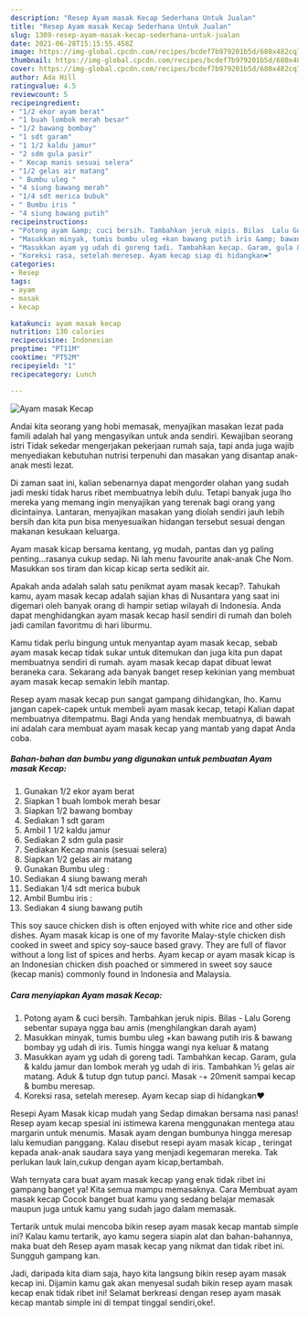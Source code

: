 ```yaml
---
description: "Resep Ayam masak Kecap Sederhana Untuk Jualan"
title: "Resep Ayam masak Kecap Sederhana Untuk Jualan"
slug: 1309-resep-ayam-masak-kecap-sederhana-untuk-jualan
date: 2021-06-28T15:15:55.458Z
image: https://img-global.cpcdn.com/recipes/bcdef7b979201b5d/680x482cq70/ayam-masak-kecap-foto-resep-utama.jpg
thumbnail: https://img-global.cpcdn.com/recipes/bcdef7b979201b5d/680x482cq70/ayam-masak-kecap-foto-resep-utama.jpg
cover: https://img-global.cpcdn.com/recipes/bcdef7b979201b5d/680x482cq70/ayam-masak-kecap-foto-resep-utama.jpg
author: Ada Hill
ratingvalue: 4.5
reviewcount: 5
recipeingredient:
- "1/2 ekor ayam berat"
- "1 buah lombok merah besar"
- "1/2 bawang bombay"
- "1 sdt garam"
- "1 1/2 kaldu jamur"
- "2 sdm gula pasir"
- " Kecap manis sesuai selera"
- "1/2 gelas air matang"
- " Bumbu uleg "
- "4 siung bawang merah"
- "1/4 sdt merica bubuk"
- " Bumbu iris "
- "4 siung bawang putih"
recipeinstructions:
- "Potong ayam &amp; cuci bersih. Tambahkan jeruk nipis. Bilas  Lalu Goreng sebentar supaya ngga bau amis (menghilangkan darah ayam)"
- "Masukkan minyak, tumis bumbu uleg +kan bawang putih iris &amp; bawang bombay yg udah di iris. Tumis hingga wangi nya keluar &amp; matang"
- "Masukkan ayam yg udah di goreng tadi. Tambahkan kecap. Garam, gula &amp; kaldu jamur dan lombok merah yg udah di iris. Tambahkan ½ gelas air matang. Aduk &amp; tutup dgn tutup panci. Masak -+ 20menit sampai kecap &amp; bumbu meresap."
- "Koreksi rasa, setelah meresep. Ayam kecap siap di hidangkan❤"
categories:
- Resep
tags:
- ayam
- masak
- kecap

katakunci: ayam masak kecap 
nutrition: 130 calories
recipecuisine: Indonesian
preptime: "PT11M"
cooktime: "PT52M"
recipeyield: "1"
recipecategory: Lunch

---
```



![Ayam masak Kecap](https://img-global.cpcdn.com/recipes/bcdef7b979201b5d/680x482cq70/ayam-masak-kecap-foto-resep-utama.jpg)

Andai kita seorang yang hobi memasak, menyajikan masakan lezat pada famili adalah hal yang mengasyikan untuk anda sendiri. Kewajiban seorang istri Tidak sekedar mengerjakan pekerjaan rumah saja, tapi anda juga wajib menyediakan kebutuhan nutrisi terpenuhi dan masakan yang disantap anak-anak mesti lezat.

Di zaman  saat ini, kalian sebenarnya dapat mengorder olahan yang sudah jadi meski tidak harus ribet membuatnya lebih dulu. Tetapi banyak juga lho mereka yang memang ingin menyajikan yang terenak bagi orang yang dicintainya. Lantaran, menyajikan masakan yang diolah sendiri jauh lebih bersih dan kita pun bisa menyesuaikan hidangan tersebut sesuai dengan makanan kesukaan keluarga. 

Ayam masak kicap bersama kentang, yg mudah, pantas dan yg paling penting…rasanya cukup sedap. Ni lah menu favourite anak-anak Che Nom. Masukkan sos tiram dan kicap kicap serta sedikit air.

Apakah anda adalah salah satu penikmat ayam masak kecap?. Tahukah kamu, ayam masak kecap adalah sajian khas di Nusantara yang saat ini digemari oleh banyak orang di hampir setiap wilayah di Indonesia. Anda dapat menghidangkan ayam masak kecap hasil sendiri di rumah dan boleh jadi camilan favoritmu di hari liburmu.

Kamu tidak perlu bingung untuk menyantap ayam masak kecap, sebab ayam masak kecap tidak sukar untuk ditemukan dan juga kita pun dapat membuatnya sendiri di rumah. ayam masak kecap dapat dibuat lewat beraneka cara. Sekarang ada banyak banget resep kekinian yang membuat ayam masak kecap semakin lebih mantap.

Resep ayam masak kecap pun sangat gampang dihidangkan, lho. Kamu jangan capek-capek untuk membeli ayam masak kecap, tetapi Kalian dapat membuatnya ditempatmu. Bagi Anda yang hendak membuatnya, di bawah ini adalah cara membuat ayam masak kecap yang mantab yang dapat Anda coba.

<!--inarticleads1-->

##### Bahan-bahan dan bumbu yang digunakan untuk pembuatan Ayam masak Kecap:

1. Gunakan 1/2 ekor ayam berat
1. Siapkan 1 buah lombok merah besar
1. Siapkan 1/2 bawang bombay
1. Sediakan 1 sdt garam
1. Ambil 1 1/2 kaldu jamur
1. Sediakan 2 sdm gula pasir
1. Sediakan  Kecap manis (sesuai selera)
1. Siapkan 1/2 gelas air matang
1. Gunakan  Bumbu uleg :
1. Sediakan 4 siung bawang merah
1. Sediakan 1/4 sdt merica bubuk
1. Ambil  Bumbu iris :
1. Sediakan 4 siung bawang putih


This soy sauce chicken dish is often enjoyed with white rice and other side dishes. Ayam masak kicap is one of my favorite Malay-style chicken dish cooked in sweet and spicy soy-sauce based gravy. They are full of flavor without a long list of spices and herbs. Ayam kecap or ayam masak kicap is an Indonesian chicken dish poached or simmered in sweet soy sauce (kecap manis) commonly found in Indonesia and Malaysia. 

<!--inarticleads2-->

##### Cara menyiapkan Ayam masak Kecap:

1. Potong ayam &amp; cuci bersih. Tambahkan jeruk nipis. Bilas  - Lalu Goreng sebentar supaya ngga bau amis (menghilangkan darah ayam)
1. Masukkan minyak, tumis bumbu uleg +kan bawang putih iris &amp; bawang bombay yg udah di iris. Tumis hingga wangi nya keluar &amp; matang
1. Masukkan ayam yg udah di goreng tadi. Tambahkan kecap. Garam, gula &amp; kaldu jamur dan lombok merah yg udah di iris. Tambahkan ½ gelas air matang. Aduk &amp; tutup dgn tutup panci. Masak -+ 20menit sampai kecap &amp; bumbu meresap.
1. Koreksi rasa, setelah meresep. Ayam kecap siap di hidangkan❤


Resepi Ayam Masak kicap mudah yang Sedap dimakan bersama nasi panas! Resep ayam kecap spesial ini istimewa karena menggunakan mentega atau margarin untuk menumis. Masak ayam dengan bumbunya hingga meresap lalu kemudian panggang. Kalau disebut resepi ayam masak kicap , teringat kepada anak-anak saudara saya yang menjadi kegemaran mereka. Tak perlukan lauk lain,cukup dengan ayam kicap,bertambah. 

Wah ternyata cara buat ayam masak kecap yang enak tidak ribet ini gampang banget ya! Kita semua mampu memasaknya. Cara Membuat ayam masak kecap Cocok banget buat kamu yang sedang belajar memasak maupun juga untuk kamu yang sudah jago dalam memasak.

Tertarik untuk mulai mencoba bikin resep ayam masak kecap mantab simple ini? Kalau kamu tertarik, ayo kamu segera siapin alat dan bahan-bahannya, maka buat deh Resep ayam masak kecap yang nikmat dan tidak ribet ini. Sungguh gampang kan. 

Jadi, daripada kita diam saja, hayo kita langsung bikin resep ayam masak kecap ini. Dijamin kamu gak akan menyesal sudah bikin resep ayam masak kecap enak tidak ribet ini! Selamat berkreasi dengan resep ayam masak kecap mantab simple ini di tempat tinggal sendiri,oke!.

